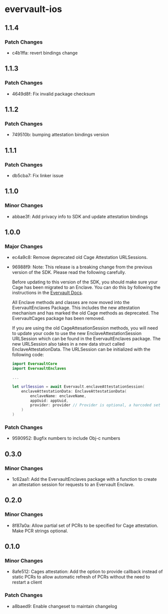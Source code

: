 # evervault-ios

## 1.1.4

### Patch Changes

- c4b1ffa: revert bindings change

## 1.1.3

### Patch Changes

- 4649d8f: Fix invalid package checksum

## 1.1.2

### Patch Changes

- 749510b: bumping attestation bindings version

## 1.1.1

### Patch Changes

- db5cba7: Fix linker issue

## 1.1.0

### Minor Changes

- abbae3f: Add privacy info to SDK and update attestation bindings

## 1.0.0

### Major Changes

- ec4a9c8: Remove deprecated old Cage Attestation URLSessions.
- 96988f9: Note: This release is a breaking change from the previous version of the SDK. Please read the following carefully.

  Before updating to this version of the SDK, you should make sure your Cage has been migrated to an Enclave. You can do this by following the instructions in the [Evervault Docs](https://docs.evervault.com/guides/cages-to-enclaves-migration).

  All Enclave methods and classes are now moved into the EvervaultEnclaves Package. This includes the new attestation mechanism and has marked the old Cage methods as deprecated. The EvervaultCages package has been removed.

  If you are using the old CageAttesationSession methods, you will need to update your code to use the new EnclaveAttestationSession URLSession which can be found in the EvervaultEnclaves package. The new URLSession also takes in a new data struct called EnclaveAttestationData. The URLSession can be initialized with the following code:

  ```swift
  import EvervaultCore
  import EvervaultEnclaves

  ...

  let urlSession = await Evervault.enclaveAttestationSession(
      enclaveAttestationData: EnclaveAttestationData(
          enclaveName: enclaveName,
          appUuid: appUuid,
          provider: provider // Provider is optional, a harcoded set of PCRs can be used if not provided
      )
  )
  ```

### Patch Changes

- 9590952: Bugfix numbers to include Obj-c numbers

## 0.3.0

### Minor Changes

- 1c62aa1: Add the EvervaultEnclaves package with a function to create an attestation session for requests to an Evervault Enclave.

## 0.2.0

### Minor Changes

- 8f87a0a: Allow partial set of PCRs to be specified for Cage attestation. Make PCR strings optional.

## 0.1.0

### Minor Changes

- 8afe512: Cages attestation: Add the option to provide callback instead of static PCRs to allow automatic refresh of PCRs without the need to restart a client

### Patch Changes

- a8baed9: Enable changeset to maintain changelog
